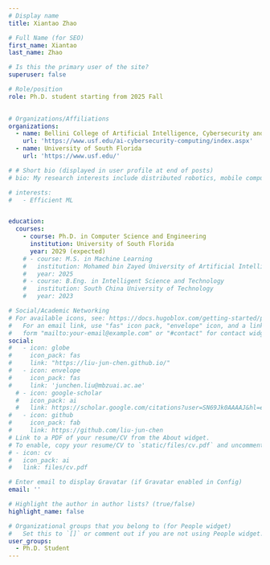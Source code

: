 ```yaml
---
# Display name
title: Xiantao Zhao

# Full Name (for SEO)
first_name: Xiantao
last_name: Zhao

# Is this the primary user of the site?
superuser: false

# Role/position
role: Ph.D. student starting from 2025 Fall
  

# Organizations/Affiliations
organizations:
  - name: Bellini College of Artificial Intelligence, Cybersecurity and Computing
    url: 'https://www.usf.edu/ai-cybersecurity-computing/index.aspx'
  - name: University of South Florida
    url: 'https://www.usf.edu/'

# # Short bio (displayed in user profile at end of posts)
# bio: My research interests include distributed robotics, mobile computing and programmable matter.

# interests:
#   - Efficient ML


education:
  courses:
    - course: Ph.D. in Computer Science and Engineering
      institution: University of South Florida
      year: 2029 (expected)
    # - course: M.S. in Machine Learning
    #   institution: Mohamed bin Zayed University of Artificial Intelligence
    #   year: 2025
    # - course: B.Eng. in Intelligent Science and Technology
    #   institution: South China University of Technology
    #   year: 2023

# Social/Academic Networking
# For available icons, see: https://docs.hugoblox.com/getting-started/page-builder/#icons
#   For an email link, use "fas" icon pack, "envelope" icon, and a link in the
#   form "mailto:your-email@example.com" or "#contact" for contact widget.
social:
#   - icon: globe
#     icon_pack: fas
#     link: "https://liu-jun-chen.github.io/"
#   - icon: envelope
#     icon_pack: fas
#     link: 'junchen.liu@mbzuai.ac.ae'
  # - icon: google-scholar
  #   icon_pack: ai
  #   link: https://scholar.google.com/citations?user=SN69Jk0AAAAJ&hl=en
#   - icon: github
#     icon_pack: fab
#     link: https://github.com/liu-jun-chen
# Link to a PDF of your resume/CV from the About widget.
# To enable, copy your resume/CV to `static/files/cv.pdf` and uncomment the lines below.
# - icon: cv
#   icon_pack: ai
#   link: files/cv.pdf

# Enter email to display Gravatar (if Gravatar enabled in Config)
email: ''

# Highlight the author in author lists? (true/false)
highlight_name: false

# Organizational groups that you belong to (for People widget)
#   Set this to `[]` or comment out if you are not using People widget.
user_groups:
  - Ph.D. Student
---
```


<!-- Junchen Liu is an incoming Ph.D. student in the [Bellini College of Artificial Intelligence, Cybersecurity and Computing](https://www.usf.edu/ai-cybersecurity-computing/index.aspx) at the [University of South Florida](https://www.usf.edu/). His research mainly focus on efficient machine learning. Before joining USF, he obtained his Master’s in Machine Learning at [Mohamed bin Zayed University of Artificial Intelligence](https://mbzuai.ac.ae/) and his Bachelor’s in Intelligent Science and Technology from [South China University of Technology](https://www.scut.edu.cn/new/). -->

<!-- **Honors and Awards** 
- DAC Young Fellow (2023)
- Best Poster Award in Student Research Forum at ASP-DAC for “On-Device AI Fairness” (2023)
- DAC Young Fellow (2022) -->
